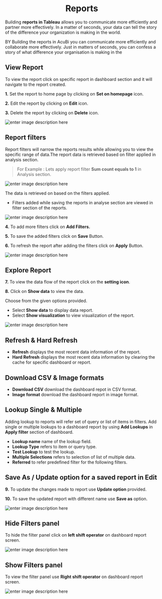 <center><h1> Reports</h1></center>

Building **reports in Tableau** allows you to communicate more efficiently and partner more effectively. In a matter of seconds, your data can tell the story of the difference your organization is making in the world.

BY Building the reports in AcuBi you can communicate more efficiently and collaborate more effectively. Just in matters of seconds, you can confess a story of what difference your organisation is making in the   
## View Report

To view the report click on specific report in dashboard section and it will navigate to the report created.

**1.**  Set the report to home page by clicking on **Set on homepage** icon.

**2.**  Edit the report by clicking on **Edit** icon.

**3.**  Delete the report by clicking on **Delete** icon.

![enter image description here](https://raw.githubusercontent.com/sv18042016/fp1/a617b3ae958c069a99a9a91df6097bda5762d6aa/images/savwe.png)


## Report filters

Report filters will narrow the reports results while allowing you to view the specific range of data.The report data is retrieved based on filter applied in analysis section.
 
 > For Example :
Lets apply report filter **Sum count equals to 1** in Analysis section.

![enter image description here](https://raw.githubusercontent.com/sv18042016/fp1/b852b51ab2d28891914aab1c0a1efd355c252a19/images/globalfil_overide_report.png)

The data is retrieved on based on the filters applied.


- Filters added while saving the reports in analyse section are viewed in filter section of the reports.

![enter image description here](https://raw.githubusercontent.com/sv18042016/fp1/15dfd1a4df8f469f6e02424c1f2e25d399f3f979/images/global_filter_visu.png)

**4.** To add more filters click on **Add Filters.**
 
**5.**  To save the added filters click on **Save** Button.

**6.** To refresh the report after adding the filters click on **Apply** Button.

![enter image description here](https://raw.githubusercontent.com/sv18042016/fp1/fd894359eff6fd19d2d9d7d8a210c0e2c7c515e8/images/filter_reports.png)

## Explore Report

**7.** To view the data flow of the report click on the **setting icon**.

**8.** Click on **Show data** to view the data.

Choose from the given options provided. 
-  Select **Show data** to display data report.
-  Select **Show visualization** to view visualization of the report.

![enter image description here](https://raw.githubusercontent.com/sv18042016/fp1/d52bc64c5ef2973d8b81e9a4f8925e0e50686102/images/show_data.png)

## Refresh & Hard Refresh

- **Refresh** displays the most recent data information of the report.
- **Hard Refresh**  displays the most recent data information by clearing the cache for specific dashboard or report.

## Download CSV & Image formats

- **Download CSV** download the dashboard repot in CSV format.
- **Image format** download the dashboard report in image format.

## Lookup Single & Multiple
 
 Adding lookup to reports will refer set of query or list of items in filters. Add single or multiple lookups to a dashboard report by using **Add Lookups** in **Apply filter** section of dashboard.
 
- **Lookup name** name of the lookup field.
- **Lookup Type**  refers to item or query type.
- **Test Lookup** to test the lookup. 
- **Multiple Selections** refers to selection of list of multiple data.
- **Referred** to refer predefined filter for the following filters.

## Save As / Update option for a saved report in Edit

**9.**  To update the changes made to report use **Update option** provided.

**10.**  To save the updated report with different name use **Save as** option.

![enter image description here](https://raw.githubusercontent.com/sv18042016/fp1/ec5304fcf5a159a2da18bfa3ac9681b06328b291/images/update_report2.png)

## Hide Filters panel

To hide the filter panel click on **left shift operator** on dashboard report screen.

![enter image description here](https://raw.githubusercontent.com/sv18042016/fp1/4379d0e2c52695f2ccdd41e99e118daeb6237113/images/hide_filter.png)

## Show Filters panel

 To view the filter panel use **Right shift operator** on dashboard report screen.

![enter image description here](https://raw.githubusercontent.com/sv18042016/fp1/cecc3454dfca83ec1a68e4fe46c0476a8db61154/images/display%20filter%20panel.png)
<!--stackedit_data:
eyJoaXN0b3J5IjpbMTA2MDQyNDUzNSw5MDA2NDI4MzBdfQ==
-->
<!--stackedit_data:
eyJoaXN0b3J5IjpbMTExMDcxNjkxMywtMTI1Njk3NDQxMV19
-->